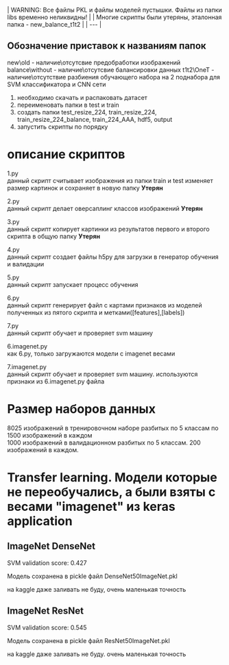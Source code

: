 | WARNING: Все файлы PKL и файлы моделей пустышки. Файлы из папки libs временно неликвидны! |
| Многие скрипты были утеряны, эталонная папка - new_balance_t1t2 |
| --- |

## Обозначение приставок к названиям папок 
new\old - наличие\отсутсвие предобработки изображений
balance\without - наличие\отсутсвие балансировки данных
t1t2\OneT - наличие\отсутствие разбиения обучающего набора на 2 поднабора для SVM классификатора и CNN сети

1) необходимо скачать и распаковать датасет
2) переименовать папки в test и train
3) создать папки test_resize_224, train_resize_224, train_resize_224_balance, train_224_AAA, hdf5, output
4) запустить скрипты по порядку 

# описание скриптов

1.py<br/> 
данный скрипт считывает изображения из папки train и test
изменяет размер картинок и сохраняет в новую папку
**Утерян**

2.py<br/>
данный скрипт делает оверсаплинг классов изображений
**Утерян**

3.py<br/>
данный скрипт копирует картинки из результатов первого и второго скрипта в общую папку
**Утерян**

4.py<br/>
данный скрипт создает файлы h5py для загрузки в генератор обучения и валидации

5.py<br/>
данный скрипт запускает процесс обучения

6.py<br/>
данный скрипт генерирует файл с картами признаков из моделей полученных из пятого скрипта и метками([features],[labels])

7.py<br/>
данный скрипт обучает и проверяет svm машину

6.imagenet.py<br/>
как 6.py, только загружаются модели с imagenet весами

7.imagenet.py<br/>
данный скрипт обучает и проверяет svm машину. используются признаки из 6.imagenet.py файла


# Размер наборов данных

8025 изображений в тренировочном наборе разбитых по 5 классам по 1500 изображений в каждом<br/>
1000 изображений в валидационном разбитых по 5 классам. 200 изображений в каждом.


# Transfer learning. Модели которые не переобучались, а были взяты с весами "imagenet" из keras application

## ImageNet DenseNet 

SVM validation score: 0.427

Модель сохранена в pickle файл DenseNet50ImageNet.pkl

на kaggle даже заливать не буду, очень маленькая точность


## ImageNet ResNet 
SVM validation score: 0.545

Модель сохранена в pickle файл ResNet50ImageNet.pkl

на kaggle даже заливать не буду. очень маленькая точность
